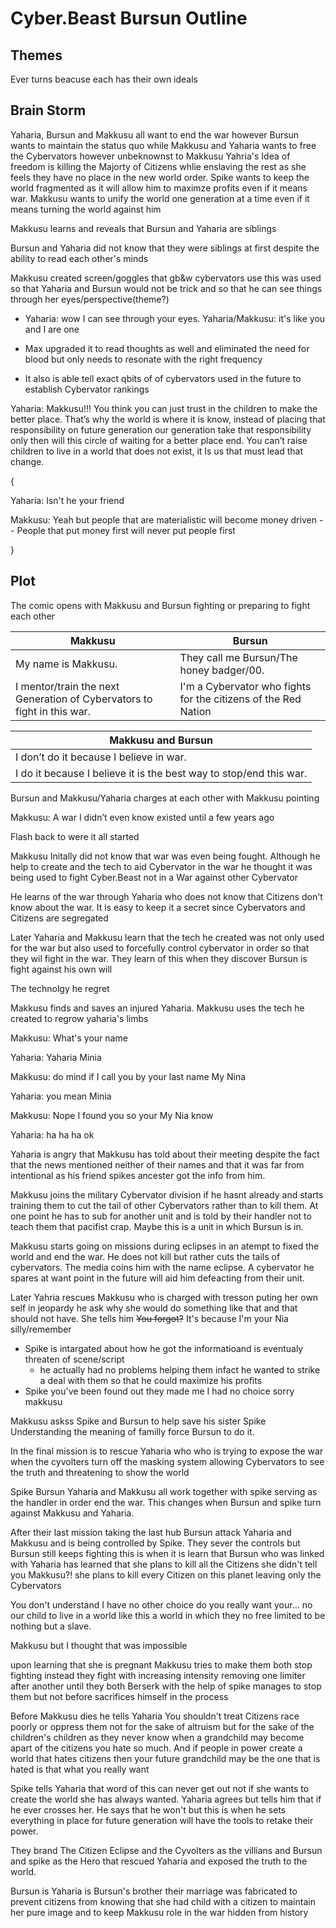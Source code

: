 # Cyber.Beast Bursun Outline

## Themes
Ever turns beacuse each has their own ideals

## Brain Storm
Yaharia, Bursun and Makkusu all want to end the war however Bursun wants to maintain the status quo while Makkusu and Yaharia wants to free the Cybervators however unbeknownst to Makkusu Yahria's Idea of freedom is killing the Majorty of Citizens whlie enslaving the rest as she feels they have no place in the new world order. Spike wants to keep the world fragmented as it will allow him to maximze profits even if it means war. Makkusu wants to unify the world one generation at a time even if it means turning the world against him

Makkusu learns and reveals that Bursun and Yaharia are siblings

Bursun and Yaharia did not know that they were siblings at first despite the ability to read each other's minds

Makkusu created screen/goggles that gb&w cybervators use this was used so that Yaharia and Bursun would not be trick and so that he can see things through her eyes/perspective(theme?)

  - Yaharia: wow I can see through your eyes. Yaharia/Makkusu: it's like you and I are one

  - Max upgraded it to read thoughts as well and eliminated the need for blood but only needs to resonate with the right frequency

  - It also is able tell exact qbits of of cybervators used in the future to establish Cybervator rankings

Yaharia: Makkusu!!! You think you can just trust in the children to make the better place. That’s why the world is where it is know, instead of placing that responsibility on future generation our generation take that responsibility only then will this circle of waiting for a better place end. You can’t raise children to live in a world that does not exist, it Is us that must lead that change. 

{

Yaharia: Isn't he your friend

Makkusu: Yeah but people that are materialistic will become money driven -- People that put money first will never put people first

}
## Plot

The comic opens with Makkusu and Bursun fighting or preparing to fight each other

| Makkusu                                                                 | Bursun                                                         |
|-------------------------------------------------------------------------|----------------------------------------------------------------|
| My name is Makkusu.                                                     | They call me Bursun/The honey badger/00.                       |
| I mentor/train the next Generation of Cybervators to fight in this war. | I'm a Cybervator who fights for the citizens of the Red Nation |

| Makkusu and Bursun                                                 |
|--------------------------------------------------------------------|
| I don’t do it because I believe in war.                            |
| I do it because I believe it is the best way to stop/end this war. |                                                                  

Bursun and Makkusu/Yaharia charges at each other with Makkusu pointing

Makkusu: A war I didn’t even know existed until a few years ago

Flash back to were it all started

Makkusu Initally did not know that war was even being fought. Although he help to create and the tech to aid Cybervator in the war he thought it was being used to fight Cyber.Beast not in a War against other Cybervator

He learns of the war through Yaharia who does not know that Citizens don't know about the war. It is easy to keep it a secret since Cybervators and Citizens are segregated

Later Yaharia and Makkusu learn that the tech he created was not only used for the war but also used to forcefully control cybervator in order so that they wil fight in the war. They learn of this when they discover Bursun is fight against  his own will

The technolgy he regret

Makkusu finds and saves an injured Yaharia. Makkusu uses the tech he created to regrow yaharia's limbs

Makkusu: What's your name

Yaharia: Yaharia Minia

Makkusu: do mind if I call you by your last name My Nina

Yaharia: you mean Minia

Makkusu: Nope I found you so your My Nia know

Yaharia: ha ha ha ok

Yaharia is angry that Makkusu has told about their meeting despite the fact that the news mentioned neither of their names and that it was far from intentional as his friend spikes ancester got the info from him.

Makkusu joins the military Cybervator division if he hasnt already and starts training them to cut the tail of other Cybervators rather than to kill them. At one point he has to sub for another unit and is told by their handler not to teach them that pacifist crap. Maybe this is a unit in which Bursun is in. 

Makkusu starts going on missions during eclipses in an atempt to fixed the world and end the war. He does not kill but rather cuts the tails of cybervators. The media coins him with the name eclipse. A cybervator he spares at want point in the future will aid him defeacting from their unit.

Later Yahria rescues Makkusu who is charged with tresson puting her own self in jeopardy he ask why she would do something like that and that should not have. She tells him ~~You forgot?~~ It's because I'm your Nia silly/remember

  - Spike is intargated about how he got the informatioand is eventualy threaten of scene/script
      - he actually had no problems helping them infact he wanted to strike a deal with them so that he could maximize his profits
  - Spike you've been found out they made me I had no choice sorry makkusu

Makkusu askss Spike and Bursun to help save his sister Spike Understanding the meaning of familly force Bursun to do it.

In the final mission is to rescue Yaharia who who is trying to expose the war when the cyvolters turn off the masking system allowing Cybervators to see the truth and threatening to show the world

Spike Bursun Yaharia and Makkusu all work together with spike serving as the handler in order end the war. This changes when Bursun and spike turn against Makkusu and Yaharia. 

After their last mission taking the last hub Bursun attack Yaharia and Makkusu and is being controlled by Spike. They sever the controls but Bursun still keeps fighting this is when it is learn that Bursun who was linked with Yaharia has learned that she plans to kill all the Citizens she didn't tell you Makkusu?! she plans to kill every Citizen on this planet leaving only the Cybervators

You don't understand I have no other choice do you really want your... no our child to live in a world like this a world in which they no free limited to be nothing but a slave. 

Makkusu but I thought that was impossible 
  
upon learning that she is pregnant Makkusu tries to make them both stop fighting instead they fight with increasing intensity removing one limiter after another until they both Berserk with the help of spike manages to stop them but not before sacrifices himself in the process

Before Makkusu dies he tells Yaharia You shouldn't treat Citizens race poorly or oppress them not for the sake of altruism but for the sake of the children's children as they never know when a grandchild may become apart of the citizens you hate so much. And if people in power create a world that hates citizens then your future grandchild may be the one that is hated is that what you really want

Spike tells Yaharia that word of this can never get out not if she wants to create the world she has always wanted. Yaharia agrees but tells him that if he ever crosses her. He says that he won't but this is when he sets everything in place for future generation will have the tools to retake their power.

They brand The Citizen Eclipse and the Cyvolters as the villians and Bursun and spike as the Hero that rescued Yaharia and exposed the truth to the world.

Bursun is Yaharia is Bursun's brother their marriage was fabricated to prevent citizens from knowing that she had child with a citizen to maintain her pure image and to keep Makkusu role in the war hidden from history
